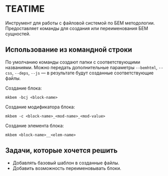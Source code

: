 # TEATIME

Инструмент для работы с файловой системой по БЕМ методологии. Предоставляет команды для создания или переименования БЕМ сущностей.

## Использование из командной строки

По умолчанию команды создают папки с соответствующими названиями. Можно передать дополнительные параметры `--bemhtml`, `--css`, `--deps`, `--js` &mdash; в результате будут созданные соответствующие файлы.

Создание блока:
```
mkbem -bcj <block-name>
```

Создание модификатора блока:
```
mkbem -c <block-name>_<mod-name>_<mod-value>
```

Создание элемента блока:
```
mkbem <block-name>__<elem-name>
```

## Задачи, которые хочется решить

* Добавлять базовый шаблон в созданные файлы.
* Добавить возможность переименовывать блоки.
